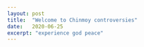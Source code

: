 ```yaml
---
layout: post
title:  "Welcome to Chinmoy controversies"
date:   2020-06-25
excerpt: "experience god peace"
---
```


